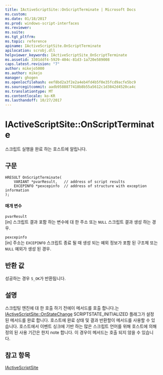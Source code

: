 ```yaml
---
title: IActiveScriptSite::OnScriptTerminate | Microsoft Docs
ms.custom: 
ms.date: 01/18/2017
ms.prod: windows-script-interfaces
ms.reviewer: 
ms.suite: 
ms.tgt_pltfrm: 
ms.topic: reference
apiname: IActiveScriptSite.OnScriptTerminate
apilocation: scrobj.dll
helpviewer_keywords: IActiveScriptSite_OnScriptTerminate
ms.assetid: 3301ddf4-5929-404c-81d3-1a720e589008
caps.latest.revision: "7"
author: mikejo5000
ms.author: mikejo
manager: ghogen
ms.openlocfilehash: eef8bd2a3f2e2a4eb4fd4b5f0e35fcd9acfe5bc9
ms.sourcegitcommit: aadb9588877418b8b55a5612c1d3842d4520ca4c
ms.translationtype: MT
ms.contentlocale: ko-KR
ms.lasthandoff: 10/27/2017
---
```

# <a name="iactivescriptsiteonscriptterminate"></a>IActiveScriptSite::OnScriptTerminate
스크립트 실행을 완료 하는 호스트에 알립니다.  
  
## <a name="syntax"></a>구문  
  
```  
HRESULT OnScriptTerminate(  
    VARIANT *pvarResult,   // address of script results  
    EXCEPINFO *pexcepinfo  // address of structure with exception information  
);  
```  
  
#### <a name="parameters"></a>매개 변수  
 `pvarResult`  
 [in] 스크립트 결과 포함 하는 변수에 대 한 주소 또는 `NULL` 스크립트 결과 생성 하는 경우.  
  
 `pexcepinfo`  
 [in] 주소는 `EXCEPINFO` 스크립트 종료 될 때 생성 되는 예외 정보가 포함 된 구조체 또는 `NULL` 예외가 생성 된 경우.  
  
## <a name="return-value"></a>반환 값  
 성공하는 경우 `S_OK`가 반환됩니다.  
  
## <a name="remarks"></a>설명  
 스크립팅 엔진에 대 한 호출 하기 전에이 메서드를 호출 합니다.는 [IActiveScriptSite::OnStateChange](../../winscript/reference/iactivescriptsite-onstatechange.md) SCRIPTSTATE_INITIALIZED 플래그가 설정 된 메서드를 완료 합니다. 호스트에 완료 상태 및 결과 반환할이 메서드를 사용할 수 있습니다. 호스트에서 이벤트 싱크에 기반 하는 많은 스크립트 언어를 위해 호스트에 의해 정의 된 사용 기간은 한지 note 합니다. 이 경우이 메서드는 호출 되지 않을 수 있습니다.  
  
## <a name="see-also"></a>참고 항목  
 [IActiveScriptSite](../../winscript/reference/iactivescriptsite.md)